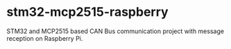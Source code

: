 # stm32-mcp2515-raspberry
STM32 and MCP2515 based CAN Bus communication project with message reception on Raspberry Pi.
